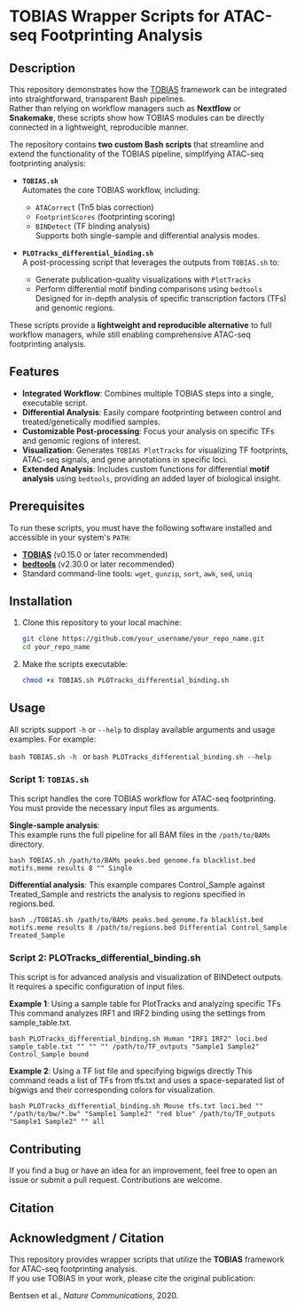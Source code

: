# TOBIAS Wrapper Scripts for ATAC-seq Footprinting Analysis

## Description

This repository demonstrates how the [TOBIAS](https://github.com/loosolab/TOBIAS) framework can be integrated into straightforward, transparent Bash pipelines.  
Rather than relying on workflow managers such as **Nextflow** or **Snakemake**, these scripts show how TOBIAS modules can be directly connected in a lightweight, reproducible manner.

The repository contains **two custom Bash scripts** that streamline and extend the functionality of the TOBIAS pipeline, simplifying ATAC-seq footprinting analysis:

* **`TOBIAS.sh`**  
  Automates the core TOBIAS workflow, including:
  - `ATACorrect` (Tn5 bias correction)  
  - `FootprintScores` (footprinting scoring)  
  - `BINDetect` (TF binding analysis)  
  Supports both single-sample and differential analysis modes.

* **`PLOTracks_differential_binding.sh`**  
  A post-processing script that leverages the outputs from `TOBIAS.sh` to:  
  - Generate publication-quality visualizations with `PlotTracks`  
  - Perform differential motif binding comparisons using `bedtools`  
  Designed for in-depth analysis of specific transcription factors (TFs) and genomic regions.

These scripts provide a **lightweight and reproducible alternative** to full workflow managers, while still enabling comprehensive ATAC-seq footprinting analysis.

## Features

* **Integrated Workflow**: Combines multiple TOBIAS steps into a single, executable script.  
* **Differential Analysis**: Easily compare footprinting between control and treated/genetically modified samples.  
* **Customizable Post-processing**: Focus your analysis on specific TFs and genomic regions of interest.  
* **Visualization**: Generates `TOBIAS PlotTracks` for visualizing TF footprints, ATAC-seq signals, and gene annotations in specific loci.  
* **Extended Analysis**: Includes custom functions for differential **motif analysis** using `bedtools`, providing an added layer of biological insight.  


## Prerequisites

To run these scripts, you must have the following software installed and accessible in your system's `PATH`:

* **[TOBIAS](https://github.com/loosolab/TOBIAS)** (v0.15.0 or later recommended)
* **[bedtools](https://bedtools.readthedocs.io/en/latest/)** (v2.30.0 or later recommended)  
* Standard command-line tools: `wget`, `gunzip`, `sort`, `awk`, `sed`, `uniq`  

## Installation

1. Clone this repository to your local machine:

    ```bash
    git clone https://github.com/your_username/your_repo_name.git
    cd your_repo_name
    ```

2. Make the scripts executable:

    ```bash
    chmod +x TOBIAS.sh PLOTracks_differential_binding.sh
    ```

## Usage

All scripts support `-h` or `--help` to display available arguments and usage examples. For example:

```bash TOBIAS.sh -h ```
or
```bash PLOTracks_differential_binding.sh --help```

### Script 1: `TOBIAS.sh`

This script handles the core TOBIAS workflow for ATAC-seq footprinting. You must provide the necessary input files as arguments.

**Single-sample analysis**:  
This example runs the full pipeline for all BAM files in the `/path/to/BAMs` directory.

```bash TOBIAS.sh /path/to/BAMs peaks.bed genome.fa blacklist.bed motifs.meme results 8 "" Single```

**Differential analysis**:
This example compares Control_Sample against Treated_Sample and restricts the analysis to regions specified in regions.bed.

```bash ./TOBIAS.sh /path/to/BAMs peaks.bed genome.fa blacklist.bed motifs.meme results 8 /path/to/regions.bed Differential Control_Sample Treated_Sample```

### Script 2: PLOTracks_differential_binding.sh

This script is for advanced analysis and visualization of BINDetect outputs. It requires a specific configuration of input files.

**Example 1**: Using a sample table for PlotTracks and analyzing specific TFs
This command analyzes IRF1 and IRF2 binding using the settings from sample_table.txt.

```bash PLOTracks_differential_binding.sh Human "IRF1 IRF2" loci.bed sample_table.txt "" "" "" /path/to/TF_outputs "Sample1 Sample2" Control_Sample bound```


**Example 2**: Using a TF list file and specifying bigwigs directly
This command reads a list of TFs from tfs.txt and uses a space-separated list of bigwigs and their corresponding colors for visualization.

```bash PLOTracks_differential_binding.sh Mouse tfs.txt loci.bed "" "/path/to/bw/*.bw" "Sample1 Sample2" "red blue" /path/to/TF_outputs "Sample1 Sample2" "" all```

## Contributing

If you find a bug or have an idea for an improvement, feel free to open an issue or submit a pull request. Contributions are welcome.

## Citation

## Acknowledgment / Citation

This repository provides wrapper scripts that utilize the **TOBIAS** framework for ATAC-seq footprinting analysis.  
If you use TOBIAS in your work, please cite the original publication:

Bentsen et al., *Nature Communications*, 2020.

